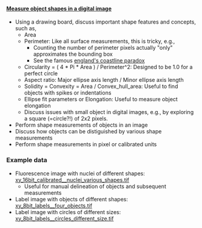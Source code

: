 <h4 id='measure_act1'><a href="#measure_act1">Measure object shapes in a digital image</a></h4>

- Using a drawing board, discuss important shape features and concepts, such as,
  - Area
  - Perimeter: Like all surface measurements, this is tricky, e.g.,
    - Counting the number of perimeter pixels actually "only" approximates the bounding box
    - See the famous [england's coastline paradox](https://en.wikipedia.org/wiki/Coastline_paradox)
  - Circularity = ( 4 * Pi * Area ) / Perimeter^2: Designed to be 1.0 for a perfect circle
  - Aspect ratio: Major ellipse axis length / Minor ellipse axis length
  - Solidity = Convexity = Area / Convex_hull_area: Useful to find objects with spikes or indentations
  - Ellipse fit parameters or Elongation: Useful to measure object elongation
  - Discuss issues with small object in digital images, e.g., by exploring a square (=circle?!) of 2x2 pixels.
- Perform shape measurements of objects in an image
- Discuss how objects can be distiguished by various shape measurements
- Perform shape measurements in pixel or calibrated units

### Example data

- Fluorescence image with nuclei of different shapes: [xy_16bit_calibrated__nuclei_various_shapes.tif](https://github.com/NEUBIAS/training-resources/raw/master/image_data/xy_16bit_calibrated__nuclei_various_shapes.tif)
  - Useful for manual delineation of objects and subsequent measurements
- Label image with objects of different shapes: [xy_8bit_labels__four_objects.tif](https://github.com/NEUBIAS/training-resources/raw/master/image_data/xy_8bit_labels__four_objects.tif)
- Label image with circles of different sizes: [xy_8bit_labels__circles_different_size.tif](https://github.com/NEUBIAS/training-resources/raw/master/image_data/xy_8bit_labels__circles_different_size.tif)
